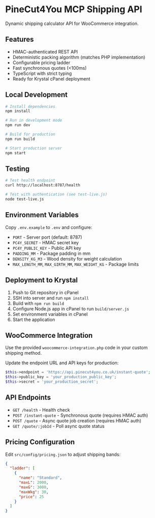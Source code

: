 # PineCut4You MCP Shipping API

Dynamic shipping calculator API for WooCommerce integration.

## Features

- HMAC-authenticated REST API
- Deterministic packing algorithm (matches PHP implementation)
- Configurable pricing ladder
- Fast synchronous quotes (<100ms)
- TypeScript with strict typing
- Ready for Krystal cPanel deployment

## Local Development

```bash
# Install dependencies
npm install

# Run in development mode
npm run dev

# Build for production
npm run build

# Start production server
npm start
```

## Testing

```bash
# Test health endpoint
curl http://localhost:8787/health

# Test with authentication (see test-live.js)
node test-live.js
```

## Environment Variables

Copy `.env.example` to `.env` and configure:

- `PORT` - Server port (default: 8787)
- `PC4Y_SECRET` - HMAC secret key
- `PC4Y_PUBLIC_KEY` - Public API key
- `PADDING_MM` - Package padding in mm
- `DENSITY_KG_M3` - Wood density for weight calculation
- `MAX_LENGTH_MM`, `MAX_GIRTH_MM`, `MAX_WEIGHT_KG` - Package limits

## Deployment to Krystal

1. Push to Git repository in cPanel
2. SSH into server and run `npm install`
3. Build with `npm run build`
4. Configure Node.js app in cPanel to run `build/server.js`
5. Set environment variables in cPanel
6. Start the application

## WooCommerce Integration

Use the provided `woocommerce-integration.php` code in your custom shipping method.

Update the endpoint URL and API keys for production:
```php
$this->endpoint = 'https://api.pinecut4you.co.uk/instant-quote';
$this->public_key = 'your_production_public_key';
$this->secret = 'your_production_secret';
```

## API Endpoints

- `GET /health` - Health check
- `POST /instant-quote` - Synchronous quote (requires HMAC auth)
- `POST /quote` - Async quote job creation (requires HMAC auth)
- `GET /quote/:jobId` - Poll async quote status

## Pricing Configuration

Edit `src/config/pricing.json` to adjust shipping bands:

```json
{
  "ladder": [
    {
      "name": "Standard",
      "maxL": 2000,
      "maxG": 3000,
      "maxWkg": 30,
      "price": 25
    }
  ]
}
```